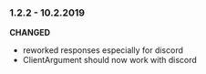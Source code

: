 ### 1.2.2 - 10.2.2019

__CHANGED__
* reworked responses especially for discord
* ClientArgument should now work with discord
